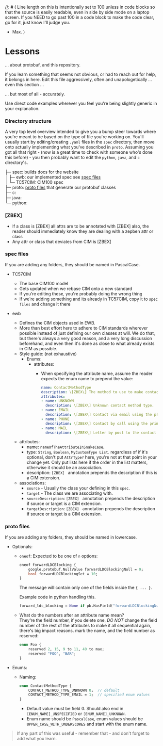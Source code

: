 [//]: # (
Line length on this is intentionally set to 100 unless in code blocks so that the source is easily
readable, even in side by side mode on a laptop screen. If you NEED to go past 100 in a code block
to make the code clear, go for it, just know I'll judge you. 
- Max.
)

# Lessons #

... about protobuf, and this repository.

If you learn something that seems not obvious, or had to reach out for help, it belongs
in here. Edit this file aggressively, often and unapologetically ... even this section ...

... but most of all - accurately.

Use direct code examples wherever you feel you're being slightly generic in your explanation.

### Directory structure ###

A very top level overview intended to give you a bump steer towards where you're meant to be
based on the type of file you're working on. You'll usually start by editing/creating `.yaml`
files in the `spec` directory, then move onto actually implementing what you've described in
`proto`. Assuming you got all that right - (now is a great time to check with someone who's
done this before) - you then probably want to edit the `python`, `java`, and `c` directory's.

  ├─ spec: builds docs for the website  
  │    ├─ ewb: our implemented spec see [spec files](#spec-files-)  
  │    └─ TC57CIM: CIM100 spec  
  ├─ proto: [proto files](#proto-files-) that generate our protobuf classes  
  ├─ c:  
  ├─ java:  
  └─ python:  

### [ZBEX] ###
  - If a class is [ZBEX] all attrs are to be annotated with [ZBEX] also, the reader 
    should immediately know they are dealing with a zepben attr or class
  - Any attr or class that deviates from CIM is [ZBEX]

### spec files ###

  If you are adding any folders, they should be named in PascalCase.
  
  - TC57CIM
    - The base CIM100 model
    - Gets updated when we rebase CIM onto a new standard
    - If you're editing these, you're probably doing the wrong thing
    - If we're adding something and its already in TC57CIM, copy it to `spec files` and change it
      there

  - ewb
    - Defines the CIM objects used in EWB. 
    - More than best effort here to adhere to CIM standards wherever possible instead of just
      defining our own classes at will. We do that, but there's always a very good reason, and a
      very long discussion beforehand, and even then it's done as close to what already exists in
      CIM as possible.
    - Style guide: (not exhaustive)
      - Enums:
        - attributes: 
          - When specifying the attribute name, assume the reader expects the enum name to prepend
            the value:
          
            ```yaml
            name: ContactMethodType
            description: \[ZBEX\] The method to use to make contact with a person or company.
            attributes:
            - name: UNKNOWN
              description: \[ZBEX\] Unknown contact method type.
            - name: EMAIL
              description: \[ZBEX\] Contact via email using the primary address.
            - name: PHONE
              description: \[ZBEX\] Contact by call using the primary phone number.
            - name: MAIL
              description: \[ZBEX\] Letter by post to the contact address is the method of contact.
            ```
        [//]: # (TODO: needs more info, also whats here is probably inaccurate)
    - attributes:
      - name: `nameOfTheAttributeInSnakeCase`.
      - type: `String`, `Boolean`, `MyCustomType List`. regardless of if it's optional, don't put 
        `AttrType?` here, you're not at that point in your change yet. Only put lists here if the
        order in the list matters, otherwise it should be an association.
      - description: `[ZBEX] ` annotation prepends the description if this is a CIM extension.
    - associations:
      - `source` - Usually the class your defining in this `spec`.
      - `target` - The class we are associating with.
      - `sourceDescription`: `[ZBEX] ` annotation prepends the description if source or target is a
        CIM extension.
      - `targetDescription`: `[ZBEX] ` annotation prepends the description if source or target is a
        CIM extension.
        
### proto files ###

  If you are adding any folders, they should be named in lowercase.
 
  - Optionals:
    - `oneof`: Expected to be one of `n` options:
      ``` protobuf
      oneof forwardLDCBlocking {
          google.protobuf.NullValue forwardLDCBlockingNull = 9;
          bool forwardLDCBlockingSet = 10;
      }
      ```
      
      The message will contain only one of the fields inside the `{ ... }`.

      Example code in python handling this.
      ```python
      forward_ldc_blocking = None if pb.HasField("forwardLDCBlockingNull") else pb.forwardLDCBlockingSet
      ```
    
    - What do the numbers after an attribute name mean?  
      They're the field number, if you delete one, *DO NOT* change the field number of the rest of
      the attributes to make it all sequential again, there's big impact reasons. mark the name,
      and the field number as reserved:
      
      ```protobuf
      enum Foo {
          reserved 2, 15, 9 to 11, 40 to max;
          reserved "FOO", "BAR";
      }
      ```

  - Enums:
    
    - Naming:
      ``` protobuf
      enum ContactMethodType {
          CONTACT_METHOD_TYPE_UNKNOWN 0;  // default
          CONTACT_METHOD_TYPE_EMAIL = 1;  // specified enum values
      }
      ```
      - Default value must be field 0. Should also end in `[ENUM_NAME]_UNSPECIFIED` or 
        `[ENUM_NAME]_UNKNOWN`.
      - Enum name should be `PascalCase`, enum values should be `UPPER_CASE_WITH_UNDERSCORES` and
        start with the enum name.

> If any part of this was useful - remember that - and don't forget to add what you learn.
